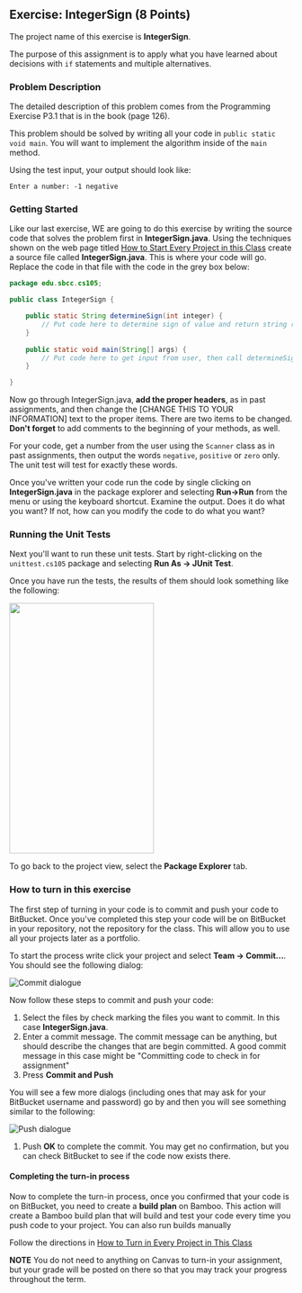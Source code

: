 ## Exercise: IntegerSign (8 Points)

The project name of this exercise is **IntegerSign**.

The purpose of this assignment is to apply what you have learned about decisions with `if` statements and multiple alternatives.

### Problem Description

The detailed description of this problem comes from the Programming Exercise P3.1 that is in the book (page 126).

This problem should be solved by writing all your code in `public static void main`. You will want to implement the algorithm inside of the `main` method. 

Using the test input, your output should look like:

`Enter a number: -1 negative`

### Getting Started

Like our last exercise, WE are going to do this exercise by writing the source code that solves the problem first in **IntegerSign.java**. Using the techniques shown on the web page titled [How to Start Every Project in this Class](http://crowd.cs.sbcc.edu:7990/projects/CS105F2016/repos/allan.knight/browse/HowToStartEveryProject.md) create a source file called **IntegerSign.java**. This is where your code will go. Replace the code in that file with the code in the grey box below:

```java
package edu.sbcc.cs105;

public class IntegerSign {

    public static String determineSign(int integer) {
        // Put code here to determine sign of value and return string representation
    }
    
    public static void main(String[] args) {
        // Put code here to get input from user, then call determineSign
    }

}
```

Now go through IntegerSign.java, **add the proper headers**, as in past assignments, and then change the [CHANGE THIS TO YOUR INFORMATION] text to the proper items. There are two items to be changed. **Don't forget** to add comments to the beginning of your methods, as well.

For your code, get a number from the user using the `Scanner` class as in past assignments, then output the words `negative`, `positive` or `zero` only. The unit test will test for exactly these words.

Once you've written your code run the code by single clicking on **IntegerSign.java** in the package explorer and selecting **Run->Run** from the menu or using the keyboard shortcut. Examine the output. Does it do what you want? If not, how can you modify the code to do what you want?

### Running the Unit Tests

Next you'll want to run these unit tests. Start by right-clicking on the `unittest.cs105` package and selecting **Run As -> JUnit Test**. 

Once you have run the tests, the results of them should look something like the following:

<img src="https://www.dropbox.com/s/79zw4fbsjebbx1s/junit_test.png?dl=1" width="257" height="445" />

To go back to the project view, select the **Package Explorer** tab.

### How to turn in this exercise

The first step of turning in your code is to commit and push your code to BitBucket. Once you've completed this step your code will be on BitBucket in your repository, not the repository for the class. This will allow you to use all your projects later as a portfolio.

To start the process write click your project and select **Team -> Commit...**. You should see the following dialog:

![Commit dialogue](https://www.dropbox.com/s/lojod76ghyzl626/commit-git.png?dl=1)

Now follow these steps to commit and push your code:

1. Select the files by check marking the files you want to commit. In this case **IntegerSign.java**. 
2. Enter a commit message. The commit message can be anything, but should describe the changes that are begin committed. A good commit message in this case might be "Committing code to check in for assignment"
3. Press **Commit and Push**

You will see a few more dialogs (including ones that may ask for your BitBucket username and password) go by and then you will see something similar to the following:

![Push dialogue](https://www.dropbox.com/s/niao32p4abbx4k2/push-git.png?dl=1)

1. Push **OK** to complete the commit. You may get no confirmation, but you can check BitBucket to see if the code now exists there.

#### Completing the turn-in process

Now to complete the turn-in process, once you confirmed that your code is on BitBucket, you need to create a **build plan** on Bamboo. This action will create a Bamboo build plan that will build and test your code every time you push code to your project. You can also run builds manually

Follow the directions in [How to Turn in Every Project in This Class](http://crowd.cs.sbcc.edu:7990/projects/CS105F2016/repos/allan.knight/browse/HowToTurnInEveryProjectInThisClass.md)

**NOTE** You do not need to anything on Canvas to turn-in your assignment, but your grade will be posted on there so that you may track your progress throughout the term.